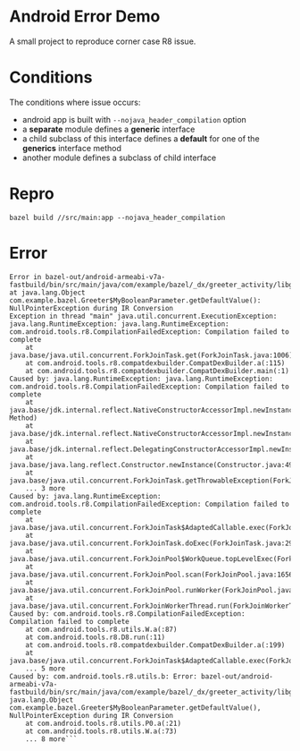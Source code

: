 # Android Error Demo

A small project to reproduce corner case R8 issue. 

# Conditions

The conditions where issue occurs:

- android app is built with `--nojava_header_compilation` option
- a **separate** module defines a **generic** interface
- a child subclass of this interface defines a **default** for one of the **generics** interface method
- another module defines a subclass of child interface

# Repro

`bazel build //src/main:app --nojava_header_compilation`

# Error

`````ERROR: /Users/oliviern/Uber/bazel_r8_issue_repro/src/main/java/com/example/bazel/BUILD:5:16: Dexing src/main/java/com/example/bazel/_dx/greeter_activity/libgreeter_activity.jar_desugared.jar with applicable dexopts [] failed (Exit 1): d8_dexbuilder failed: error executing command bazel-out/darwin-opt-exec-2B5CBBC6/bin/external/bazel_tools/tools/android/d8_dexbuilder ... (remaining 1 argument(s) skipped)
Error in bazel-out/android-armeabi-v7a-fastbuild/bin/src/main/java/com/example/bazel/_dx/greeter_activity/libgreeter_activity.jar_desugared.jar:com/example/bazel/Greeter$MyBooleanParameter.class at java.lang.Object com.example.bazel.Greeter$MyBooleanParameter.getDefaultValue():
NullPointerException during IR Conversion
Exception in thread "main" java.util.concurrent.ExecutionException: java.lang.RuntimeException: java.lang.RuntimeException: com.android.tools.r8.CompilationFailedException: Compilation failed to complete
	at java.base/java.util.concurrent.ForkJoinTask.get(ForkJoinTask.java:1006)
	at com.android.tools.r8.compatdexbuilder.CompatDexBuilder.a(:115)
	at com.android.tools.r8.compatdexbuilder.CompatDexBuilder.main(:1)
Caused by: java.lang.RuntimeException: java.lang.RuntimeException: com.android.tools.r8.CompilationFailedException: Compilation failed to complete
	at java.base/jdk.internal.reflect.NativeConstructorAccessorImpl.newInstance0(Native Method)
	at java.base/jdk.internal.reflect.NativeConstructorAccessorImpl.newInstance(NativeConstructorAccessorImpl.java:62)
	at java.base/jdk.internal.reflect.DelegatingConstructorAccessorImpl.newInstance(DelegatingConstructorAccessorImpl.java:45)
	at java.base/java.lang.reflect.Constructor.newInstance(Constructor.java:490)
	at java.base/java.util.concurrent.ForkJoinTask.getThrowableException(ForkJoinTask.java:600)
	... 3 more
Caused by: java.lang.RuntimeException: com.android.tools.r8.CompilationFailedException: Compilation failed to complete
	at java.base/java.util.concurrent.ForkJoinTask$AdaptedCallable.exec(ForkJoinTask.java:1453)
	at java.base/java.util.concurrent.ForkJoinTask.doExec(ForkJoinTask.java:290)
	at java.base/java.util.concurrent.ForkJoinPool$WorkQueue.topLevelExec(ForkJoinPool.java:1020)
	at java.base/java.util.concurrent.ForkJoinPool.scan(ForkJoinPool.java:1656)
	at java.base/java.util.concurrent.ForkJoinPool.runWorker(ForkJoinPool.java:1594)
	at java.base/java.util.concurrent.ForkJoinWorkerThread.run(ForkJoinWorkerThread.java:177)
Caused by: com.android.tools.r8.CompilationFailedException: Compilation failed to complete
	at com.android.tools.r8.utils.W.a(:87)
	at com.android.tools.r8.D8.run(:11)
	at com.android.tools.r8.compatdexbuilder.CompatDexBuilder.a(:199)
	at java.base/java.util.concurrent.ForkJoinTask$AdaptedCallable.exec(ForkJoinTask.java:1448)
	... 5 more
Caused by: com.android.tools.r8.utils.b: Error: bazel-out/android-armeabi-v7a-fastbuild/bin/src/main/java/com/example/bazel/_dx/greeter_activity/libgreeter_activity.jar_desugared.jar:com/example/bazel/Greeter$MyBooleanParameter.class, java.lang.Object com.example.bazel.Greeter$MyBooleanParameter.getDefaultValue(), NullPointerException during IR Conversion
	at com.android.tools.r8.utils.P0.a(:21)
	at com.android.tools.r8.utils.W.a(:73)
	... 8 more```